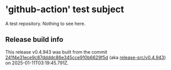 # 'github-action' test subject

A test repository. Nothing to see here.


## Release build info

This release v0.4.943 was built from the commit [241f4e31ece9c87ddddc86e345cce910b6629f5d](https://github.com/kattecon/gh-release-test-ga/tree/241f4e31ece9c87ddddc86e345cce910b6629f5d) (aka [release-src/v0.4.943](https://github.com/kattecon/gh-release-test-ga/tree/release-src/v0.4.943)) on 2025-01-11T03:19:45.791Z.
        